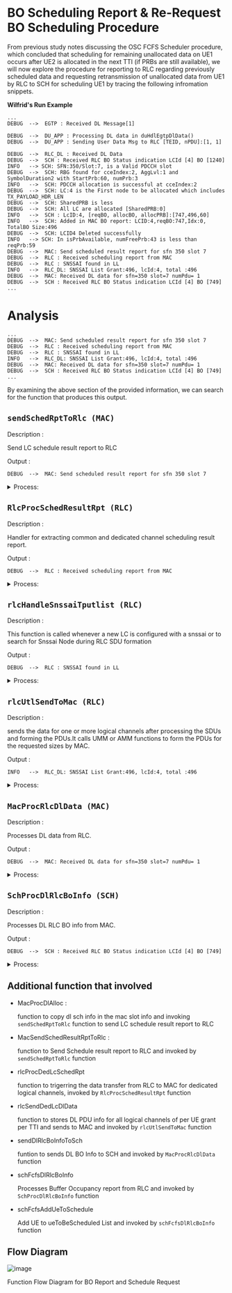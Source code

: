 # BO Scheduling Report & Re-Request BO Scheduling Procedure
From previous study notes discussing the OSC FCFS Scheduler procedure, which concluded that scheduling for remaining unallocated data on UE1 occurs after UE2 is allocated in the next TTI (if PRBs are still available), we will now explore the procedure for reporting to RLC regarding previously scheduled data and requesting retransmission of unallocated data from UE1 by RLC to SCH for scheduling UE1 by tracing the following infromation snippets. 

**Wilfrid's Run Example**
```
...
DEBUG  -->  EGTP : Received DL Message[1]

DEBUG  -->  DU_APP : Processing DL data in duHdlEgtpDlData()
DEBUG  -->  DU_APP : Sending User Data Msg to RLC [TEID, nPDU]:[1, 1]

DEBUG  -->  RLC_DL : Received DL Data
DEBUG  -->  SCH : Received RLC BO Status indication LCId [4] BO [1240]
INFO   --> SCH: SFN:350/Slot:7, is a Valid PDCCH slot
DEBUG  -->  SCH: RBG found for cceIndex:2, AggLvl:1 and SymbolDuration2 with StartPrb:60, numPrb:3
INFO   -->  SCH: PDCCH allocation is successful at cceIndex:2
DEBUG  -->  SCH: LC:4 is the First node to be allocated which includes TX_PAYLOAD_HDR_LEN
DEBUG  -->  SCH: SharedPRB is less
DEBUG  -->  SCH: All LC are allocated [SharedPRB:0]
INFO   -->  SCH : LcID:4, [reqBO, allocBO, allocPRB]:[747,496,60]
INFO   -->  SCH: Added in MAC BO report: LCID:4,reqBO:747,Idx:0, TotalBO Size:496
DEBUG  -->  SCH: LCID4 Deleted successfully
INFO   --> SCH: In isPrbAvailable, numFreePrb:43 is less than reqPrb:59
DEBUG  -->  MAC: Send scheduled result report for sfn 350 slot 7
DEBUG  -->  RLC : Received scheduling report from MAC
DEBUG  -->  RLC : SNSSAI found in LL
INFO   -->  RLC_DL: SNSSAI List Grant:496, lcId:4, total :496
DEBUG  -->  MAC: Received DL data for sfn=350 slot=7 numPdu= 1
DEBUG  -->  SCH : Received RLC BO Status indication LCId [4] BO [749]
...
```

# Analysis
```
...
DEBUG  -->  MAC: Send scheduled result report for sfn 350 slot 7
DEBUG  -->  RLC : Received scheduling report from MAC
DEBUG  -->  RLC : SNSSAI found in LL
INFO   -->  RLC_DL: SNSSAI List Grant:496, lcId:4, total :496
DEBUG  -->  MAC: Received DL data for sfn=350 slot=7 numPdu= 1
DEBUG  -->  SCH : Received RLC BO Status indication LCId [4] BO [749]
...
```

By examining the above section of the provided information, we can search for the function that produces this output.

## `sendSchedRptToRlc (MAC)`
Description :

Send LC schedule result report to RLC

Output :
```
DEBUG  -->  MAC: Send scheduled result report for sfn 350 slot 7
```

<details>
<summary>Process:</summary>

1. **Allocate shared memory to be used**: 
   - allocate shared memory to be used for `schedRpt` (RLC schedule report)
   - if memory allocation failure return `RFAILED` and log message

2. **Log message for send scheduled result report:**
   - Log message send scheduled result report for SFN X and slot X

3. **Trigger MAC to RLC event :**
   - Fill MAC to RLC post structure by `RLC_DL_INST` and `EVENT_SCHED_RESULT_TO_RLC`
   - Invoke `MacSendSchedResultRptToRlc` function to send schedule result report to RLC
   - if function return failed, return `RFAILED` and log message

4. **Return :**
   - Return `ROK` if Send LC schedule result report to RLC done successfully
</details>

## `RlcProcSchedResultRpt (RLC)`
Description :

Handler for extracting common and dedicated channel scheduling result report.

Output :
```
DEBUG  -->  RLC : Received scheduling report from MAC
```

<details>
<summary>Process:</summary>

1. **Log message for recieving scheduled result report:** 
   - Log message recieve scheduling report from MAC

2. **Iterates through LC's:**
   - if there is one LC, Fill status info structure if at least one channel's scheduling report is received
   - Fill logical channel scheduling info

3. **Calling handler for all dedicated channels scheduling:**
   - if the return variable is still `ROK` (encouter no problem) and there is any `nmbDLch` (number of ded LC), Invoke `rlcProcDedLcSchedRpt` to triger data transfer from RLC to MAC for ded LC

4. **Return:**
    - Return `ROK` if the return variable is still `ROK` or during the process encounter no problem
</details>

## `rlcHandleSnssaiTputlist (RLC)`
Description :

This function is called whenever a new LC is configured with a snssai or to search for Snssai Node during RLC SDU formation

Output :
```
DEBUG  -->  RLC : SNSSAI found in LL
```

<details>
<summary>Process:</summary>

1. **Check the Direction of data:** 
   - Perform checking the direction of data
   - Log error message for no data direction
   - Create or find `snssaiList` based on direction and the action command

2. **Transverse each LC node from `snssaiList` link list:**
   - Transverse each LC node from `snssaiList` link list to find SNSSAI in LL and then display the found Log message and exit the loop with `found` flag set to TRUE 
   - if SNSSAI is not found in LL after transversing every node, exit the loop with `found` flag set to FALSE

3. **Switch action based on case:**
   - for search action, return the `snssaiNode` that searched
   - for create action, if found return the `snssaiNode`, else try to perform allocation of SNSSAI node
   - for delete action, perform deletion of node
   - for transverse all action, just exit the case

4. **Return:**
   - Return `snssaiNode`
</details>

## `rlcUtlSendToMac (RLC)`
Description :

sends the data for one or more logical channels after processing the SDUs and forming the PDUs.It calls UMM or AMM functions to form the PDUs for the requested sizes by MAC.

Output :
```
INFO   -->  RLC_DL: SNSSAI List Grant:496, lcId:4, total :496
```

<details>
<summary>Process:</summary>

1. **Initialization:**
    * A few variables are declared to keep track of counters, UE information, and memory allocation.
    * Memory is allocated for a `RguDDatReqInfo` structure using `RLC_ALLOC_SHRABL_BUF`. This structure will be used to send PDU information to MAC.

2. **Iterate Through UEs with Granted PDUS:**
    * The function loops through each UE grant information (`staInd`) present in `staIndInfo`.
        * For each UE grant:
            * UE control block (`ueCb`) is retrieved using the UE's RNTI (Radio Network Temporary Identifier).
            * A temporary `RlcDatReq` structure is used to accumulate PDU information for the current UE.
            * The function iterates through each TTI (Transmission Time Interval) bundling information for the UE.
                * Within each TTI, it processes each LCH (Logical Channel) information (`staIndTb`).
                    * For each LCH:
                        * It checks if the corresponding RB (Radio Bearer) control block (`rbCb`) exists and re-establishment is not in progress.
                        * If the RB is valid, the function:
                            * Updates throughput statistics for the UE and potentially for configured SNSF (Service Network Function).
                            * Calls either `rlcUmmProcessSdus` (for UM mode) or `rlcAmmProcessSdus` (for AM mode) to process SDUs and populate the `RlcDatReq` structure with PDU information.
                            * Sets relevant parameters in the `datReqTb` structure, including LCH information, BO report (Buffer Occupancy Report), and PDU information.
                    * The function accumulates the total size of PDUs for this UE.
  
3. **Send PDU Information to MAC:**
    * If there's PDU information for at least one UE (`ueDataIdx` > 0), the following steps are performed:
        * The `datReqInfo` structure is filled with relevant information like cell ID and total number of UE grants.
        * The function calls `rlcSendDedLcDlData` to send the `datReqInfo` structure containing PDU information to the MAC entity through the appropriate Service User SAP (Service Access Point).
  
4. **Memory Deallocation:**
    * If no PDU information needs to be sent (i.e., `ueDataIdx` is 0), the previously allocated memory for `datReqInfo` is freed using `RLC_FREE_SHRABL_BUF`.

</details>


## `MacProcRlcDlData (MAC)`
Description :

Processes DL data from RLC.

Output :
```
DEBUG  -->  MAC: Received DL data for sfn=350 slot=7 numPdu= 1
```

<details>
<summary>Process:</summary>

1. **Initialization:**
    * A few variables are declared to store UE ID, cell index, PDU information, and pointers.
    * The function logs a debug message indicating the received DL data details (SFN, slot, number of PDUs).
    * UE ID is extracted from the received `dlData->rnti`.
    * Memory is set to zero for the `macDlData` structure, which will be used to store processed DL data for MAC.

2. **Copy PDU Information:**
    * The function copies relevant information from `dlData` to `macDlData`. This includes UE ID, number of PDUs, LC ID (Logical Channel ID), PDU length, and PDU buffer for each PDU.

3. **Get Cell Index and Scheduled Slot:**
    * Cell index is extracted from the received `dlData->cellId`.
    * The function checks if the corresponding `macCell` for the cell exists. If not, it logs an error and returns failure.
    * A pointer to the scheduled downlink slot (`currDlSlot`) for the received information is retrieved.

4. **Process DL PDUs for Transmission:**
    * The function checks if there's already a scheduled PDSCH (Physical Downlink Shared Channel) configuration for the UE in the current slot.
        * If a PDSCH configuration exists:
            * The function calculates the maximum PDU size that can be transmitted within the allocated codeword.
            * Memory is allocated for a temporary buffer (`txPdu`) to hold the muxed (combined) PDUs.
            * If memory allocation fails, an error is logged, and the function returns failure.
            * The `macMuxPdu` function is called to combine PDUs from `macDlData` into a single buffer (`txPdu`).
            * The size and pointer to the muxed PDU are stored in the corresponding DL information for the UE in the scheduled slot.
            * The newly created transmission buffer (`txPdu`) is added to the DL HARQ (Hybrid Automatic Repeat Request) process control block for potential retransmissions.

5. **Handle BO (Buffer Occupancy) Reports:**
    * The function iterates through the received BO information for each LC in `dlData`.
        * If the BO report indicates non-zero data volume (i.e., buffer is occupied), a `DlRlcBoInfo` structure is filled with relevant details (cell ID, CRNTI, LC ID, data volume).
        * The `sendDlRlcBoInfoToSch` function is called to send this BO information to the scheduler. This information might be used for scheduling decisions.

6. **Memory Deallocation:**
    * The function frees the memory allocated for each PDU buffer received from RLC.
    * Finally, it frees the memory for the entire `dlData` structure if the service provider selector (`pstInfo->selector`) indicates LWLC (Lightweight Layer 2 Control) mode.

7. **Return:**
   - The function returns `ROK` upon successful processing of DL data.
   -  In case of any errors (e.g., memory allocation failure, missing cell information), it returns `RFAILED`.

</details>


## `SchProcDlRlcBoInfo (SCH)`
Description :

Processes DL RLC BO info from MAC.

Output :
```
DEBUG  -->  SCH : Received RLC BO Status indication LCId [4] BO [749]
```

<details>
<summary>Process:</summary>

1. **Initialization:**
    * The function logs a debug message indicating the received LC ID and BO information.
    * It retrieves the scheduler cell context (`cell`) based on the service provider instance (`pst`).
    * If the cell context is unavailable, an error is logged, and the function returns failure.
    * UE ID is extracted from the received `dlBoInfo->crnti`.
    * The function checks if data transmission for this UE is stopped based on its configuration. If so, it logs a message and returns success (no further action required).

2. **Validate LC ID:**
    * The LC ID from `dlBoInfo` is extracted and stored in `lcId`.
    * The function uses a helper function (`CHECK_LCID`) to verify if the LC ID is valid. If not, an error is logged, and the function returns failure.

3. **Process BO Information:**
    * The function handles the case of zero BO (buffer occupancy), which might indicate successful transmission or retransmission failures. In this case, it might trigger clearing the corresponding LC from the scheduler's priority list (implementation details noted as TODO).
    * If the LC ID is for SRB0 (default Service Radio Bearer):
        * A flag (`msg4recvd`) in the Random Access Control Block (RA Cb) for the UE is set to `true`, indicating a potential SRB0 message reception.
        * The `dlMsgPduLen` in the RA Cb is updated with the received BO value.
    * If the LC ID is not SRB0:
        * A bit is set in the `boIndBitMap` for the UE's cell context to indicate BO information received.
        * The function checks if the LC ID exists in the UE's DL information context (`dlLcCtxt`). If it does, the BO value is stored there.
        * If the LC ID is not found in the UE's DL context, an error is logged, and the function returns failure.

4. **Schedule DL for UE:**
    * The UE ID is added to a list of pending UEs that require scheduling decisions based on the received BO information. This is achieved by calling the scheduler's API function (`cell->api->SchDlRlcBoInfo`).

5. **Return:**
   * The function returns `ROK` upon successful processing of DL RLC BO information.
   * In case of errors (e.g., invalid cell/UE context, invalid LC ID), it returns `RFAILED`.

</details>


## Additional function that involved
- MacProcDlAlloc :
  
  function to copy dl sch info in the mac slot info and invoking `sendSchedRptToRlc` function to send LC schedule result report to RLC 

- MacSendSchedResultRptToRlc :
  
   function to Send Schedule result report to RLC and invoked by `sendSchedRptToRlc` function

- rlcProcDedLcSchedRpt
   
   function to trigerring the data transfer from RLC to MAC for dedicated logical channels, invoked by `RlcProcSchedResultRpt` function

- rlcSendDedLcDlData

   function to stores DL PDU info for all logical channels of per UE grant per TTI and sends to MAC and invoked by `rlcUtlSendToMac` function

- sendDlRlcBoInfoToSch
  
  funtion to sends DL BO Info to SCH and invoked by `MacProcRlcDlData` function

- schFcfsDlRlcBoInfo

   Processes Buffer Occupancy report from RLC and invoked by `SchProcDlRlcBoInfo` function
 
- schFcfsAddUeToSchedule

   Add UE to ueToBeScheduled List and invoked by  `schFcfsDlRlcBoInfo` function

## Flow Diagram
![image](https://raw.githubusercontent.com/bmw-ece-ntust/internship/2024-TEEP-24-Reyhan/Images/Function%20Flow%20Diagram%20for%20SCHMACRLC%20Bo%20reReq.png) 

Function Flow Diagram for BO Report and Schedule Request 